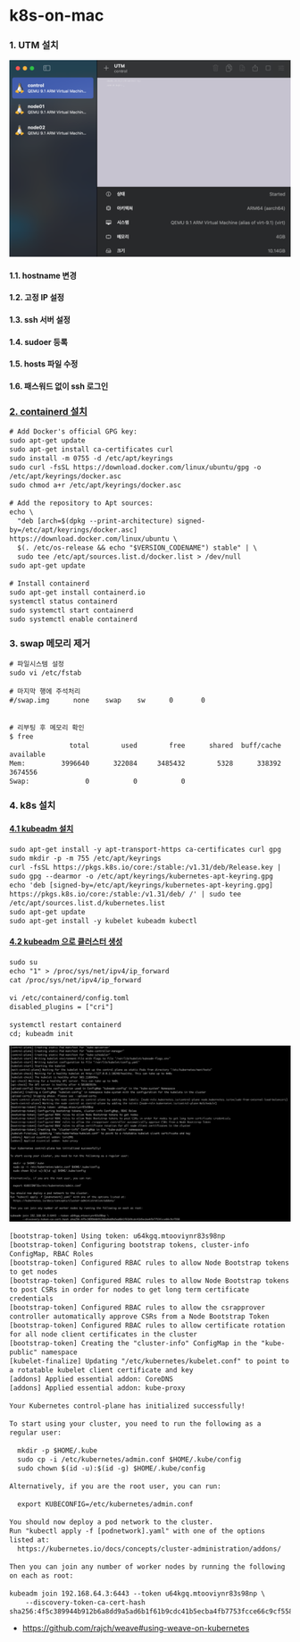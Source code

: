 # k8s-on-mac

### 1. UTM 설치 ###
![](https://github.com/gnosia93/k8s-on-mac/blob/main/images/utm.png)
#### 1.1. hostname 변경 ####
#### 1.2. 고정 IP 설정 ####
#### 1.3. ssh 서버 설정 #### 
#### 1.4. sudoer 등록 ####
#### 1.5. hosts 파일 수정 ####
#### 1.6. 패스워드 없이 ssh 로그인 ####


### [2. containerd 설치](https://tuu-lx.tistory.com/3) ###
```
# Add Docker's official GPG key:
sudo apt-get update
sudo apt-get install ca-certificates curl
sudo install -m 0755 -d /etc/apt/keyrings
sudo curl -fsSL https://download.docker.com/linux/ubuntu/gpg -o /etc/apt/keyrings/docker.asc
sudo chmod a+r /etc/apt/keyrings/docker.asc

# Add the repository to Apt sources:
echo \
  "deb [arch=$(dpkg --print-architecture) signed-by=/etc/apt/keyrings/docker.asc] https://download.docker.com/linux/ubuntu \
  $(. /etc/os-release && echo "$VERSION_CODENAME") stable" | \
  sudo tee /etc/apt/sources.list.d/docker.list > /dev/null
sudo apt-get update

# Install containerd
sudo apt-get install containerd.io
systemctl status containerd
sudo systemctl start containerd
sudo systemctl enable containerd
```


### 3. swap 메모리 제거 ###
```
# 파일시스템 설정
sudo vi /etc/fstab 

# 마지막 행에 주석처리
#/swap.img      none    swap    sw      0       0


# 리부팅 후 메모리 확인
$ free
               total        used        free      shared  buff/cache   available
Mem:         3996640      322084     3485432        5328      338392     3674556
Swap:              0           0           0
```



### 4. k8s 설치 ###

#### [4.1 kubeadm 설치](https://kubernetes.io/docs/setup/production-environment/tools/kubeadm/install-kubeadm/) ####
```
sudo apt-get install -y apt-transport-https ca-certificates curl gpg
sudo mkdir -p -m 755 /etc/apt/keyrings
curl -fsSL https://pkgs.k8s.io/core:/stable:/v1.31/deb/Release.key | sudo gpg --dearmor -o /etc/apt/keyrings/kubernetes-apt-keyring.gpg
echo 'deb [signed-by=/etc/apt/keyrings/kubernetes-apt-keyring.gpg] https://pkgs.k8s.io/core:/stable:/v1.31/deb/ /' | sudo tee /etc/apt/sources.list.d/kubernetes.list
sudo apt-get update
sudo apt-get install -y kubelet kubeadm kubectl
```

#### [4.2 kubeadm 으로 클러스터 생성](https://kubernetes.io/docs/setup/production-environment/tools/kubeadm/create-cluster-kubeadm/) ####

```
sudo su
echo "1" > /proc/sys/net/ipv4/ip_forward
cat /proc/sys/net/ipv4/ip_forward

vi /etc/containerd/config.toml
disabled_plugins = ["cri"]

systemctl restart containerd
cd; kubeadm init
```
![](https://github.com/gnosia93/k8s-on-mac/blob/main/images/kubeadm-control.png)


```
[bootstrap-token] Using token: u64kgq.mtooviynr83s98np
[bootstrap-token] Configuring bootstrap tokens, cluster-info ConfigMap, RBAC Roles
[bootstrap-token] Configured RBAC rules to allow Node Bootstrap tokens to get nodes
[bootstrap-token] Configured RBAC rules to allow Node Bootstrap tokens to post CSRs in order for nodes to get long term certificate credentials
[bootstrap-token] Configured RBAC rules to allow the csrapprover controller automatically approve CSRs from a Node Bootstrap Token
[bootstrap-token] Configured RBAC rules to allow certificate rotation for all node client certificates in the cluster
[bootstrap-token] Creating the "cluster-info" ConfigMap in the "kube-public" namespace
[kubelet-finalize] Updating "/etc/kubernetes/kubelet.conf" to point to a rotatable kubelet client certificate and key
[addons] Applied essential addon: CoreDNS
[addons] Applied essential addon: kube-proxy

Your Kubernetes control-plane has initialized successfully!

To start using your cluster, you need to run the following as a regular user:

  mkdir -p $HOME/.kube
  sudo cp -i /etc/kubernetes/admin.conf $HOME/.kube/config
  sudo chown $(id -u):$(id -g) $HOME/.kube/config

Alternatively, if you are the root user, you can run:

  export KUBECONFIG=/etc/kubernetes/admin.conf

You should now deploy a pod network to the cluster.
Run "kubectl apply -f [podnetwork].yaml" with one of the options listed at:
  https://kubernetes.io/docs/concepts/cluster-administration/addons/

Then you can join any number of worker nodes by running the following on each as root:

kubeadm join 192.168.64.3:6443 --token u64kgq.mtooviynr83s98np \
	--discovery-token-ca-cert-hash sha256:4f5c389944b912b6a8dd9a5ad6b1f61b9cdc41b5ecba4fb7753fcce66c9cf558
```

* https://github.com/rajch/weave#using-weave-on-kubernetes




